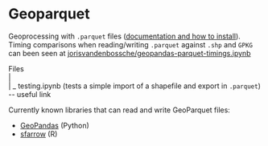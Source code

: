 # Geoparquet

Geoprocessing with `.parquet` files ([documentation and how to install](https://pypi.org/project/geoparquet/)). Timing comparisons when reading/writing `.parquet` against `.shp` and `GPKG` can been seen at [jorisvandenbossche/geopandas-parquet-timings.ipynb](https://gist.github.com/jorisvandenbossche/ccd34426d7fe182c929089b6cd4557ac#file-geopandas-parquet-timings-ipynb)

Files<br>|<br>| _ testing.ipynb (tests a simple import of a shapefile and export in `.parquet`) -- useful link

Currently known libraries that can read and write GeoParquet files:

* [GeoPandas](https://geopandas.org/en/stable/docs/user_guide/io.html#apache-parquet-and-feather-file-formats) (Python)
* [sfarrow](https://wcjochem.github.io/sfarrow/index.html) (R)